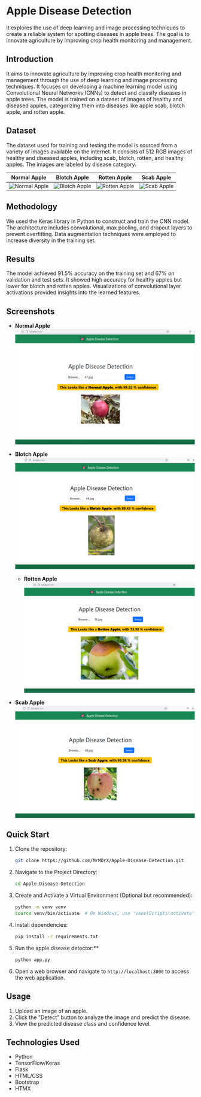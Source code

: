 # Apple Disease Detection

It explores the use of deep learning and image processing techniques to create a reliable system for spotting diseases in apple trees. The goal is to innovate agriculture by improving crop health monitoring and management.

## Introduction

It aims to innovate agriculture by improving crop health monitoring and management through the use of deep learning and image processing techniques. It focuses on developing a machine learning model using Convolutional Neural Networks (CNNs) to detect and classify diseases in apple trees. The model is trained on a dataset of images of healthy and diseased apples, categorizing them into diseases like apple scab, blotch apple, and rotten apple.

## Dataset

The dataset used for training and testing the model is sourced from a variety of images available on the internet. It consists of 512 RGB images of healthy and diseased apples, including scab, blotch, rotten, and healthy apples. The images are labeled by disease category.

| Normal Apple                                                                                                                  | Blotch Apple                                                                                                                                      | Rotten Apple                                                                                              | Scab Apple                                                                                            |
| ----------------------------------------------------------------------------------------------------------------------------- | ------------------------------------------------------------------------------------------------------------------------------------------------- | --------------------------------------------------------------------------------------------------------- | ----------------------------------------------------------------------------------------------------- |
| ![Normal Apple](https://static.wikia.nocookie.net/fruits-information/images/2/2b/Apple.jpg/revision/latest?cb=20180802112257) | ![Blotch Apple](https://d31n3wj3oi4lt9.cloudfront.net/wp-content/uploads/sites/36/2019/07/Apple-Sooty-blotch-and-flyspeck-belmishes-1024x845.jpg) | ![Rotten Apple](https://upload.wikimedia.org/wikipedia/commons/7/7f/Bitter_rot_on_a_Honeycrisp_apple.jpg) | ![Scab Apple](https://realenglishfruit.co.uk/wp-content/uploads/2021/12/apple-scab_pixabay-W1200.jpg) |

## Methodology

We used the Keras library in Python to construct and train the CNN model. The architecture includes convolutional, max pooling, and dropout layers to prevent overfitting. Data augmentation techniques were employed to increase diversity in the training set.

## Results

The model achieved 91.5% accuracy on the training set and 67% on validation and test sets. It showed high accuracy for healthy apples but lower for blotch and rotten apples. Visualizations of convolutional layer activations provided insights into the learned features.

## Screenshots

- **Normal Apple**
  ![Normal Apple](https://github.com/Vikas8773/prototype_2_SIH2024/blob/main/screenshots/normal%20apple.png)

- **Blotch Apple**
  ![Blotch Apple](https://github.com/Vikas8773/prototype_2_SIH2024/blob/main/screenshots/blotch%20apple.png)

  - **Rotten Apple**
  ![Rotten Apple](https://github.com/Vikas8773/prototype_2_SIH2024/blob/main/screenshots/rotten%20apple.png)

- **Scab Apple**
  ![Scab Apple](https://github.com/Vikas8773/prototype_2_SIH2024/blob/main/screenshots/scab%20apple.png)

## Quick Start

1. Clone the repository:

   ```bash
   git clone https://github.com/MrMDrX/Apple-Disease-Detection.git
   ```

2. Navigate to the Project Directory:

   ```bash
   cd Apple-Disease-Detection
   ```

3. Create and Activate a Virtual Environment (Optional but recommended):

   ```bash
   python -m venv venv
   source venv/bin/activate  # On Windows, use 'venv\Scripts\activate'
   ```

4. Install dependencies:

   ```bash
   pip install -r requirements.txt
   ```

5. Run the apple disease detector:\*\*

   ```bash
   python app.py
   ```

6. Open a web browser and navigate to `http://localhost:3000` to access the web application.

## Usage

1. Upload an image of an apple.
2. Click the "Detect" button to analyze the image and predict the disease.
3. View the predicted disease class and confidence level.

## Technologies Used

- Python
- TensorFlow/Keras
- Flask
- HTML/CSS
- Bootstrap
- HTMX

